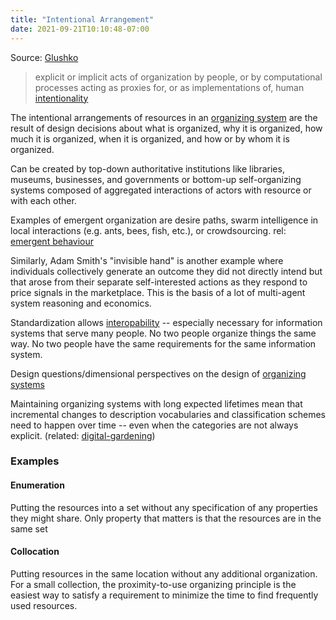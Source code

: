 ```yaml
---
title: "Intentional Arrangement"
date: 2021-09-21T10:10:48-07:00
---
```


Source: [Glushko](https://berkeley.pressbooks.pub/tdo4p/chapter/the-concept-of-intentional-arrangement/)

> explicit or implicit acts of organization by people, or by computational processes acting as proxies for, or as implementations of, human [intentionality](thoughts/intentionality.md)

The intentional arrangements of resources in an [organizing system](thoughts/organizing%20system.md) are the result of design decisions about what is organized, why it is organized, how much it is organized, when it is organized, and how or by whom it is organized.

Can be created by top-down authoritative institutions like libraries, museums, businesses, and governments or bottom-up self-organizing systems composed of aggregated interactions of actors with resource or with each other.

Examples of emergent organization are desire paths, swarm intelligence in local interactions (e.g. ants, bees, fish, etc.), or crowdsourcing. rel: [emergent behaviour](thoughts/emergent%20behaviour.md)

Similarly, Adam Smith's "invisible hand" is another example where individuals collectively generate an outcome they did not directly intend but that arose from their separate self-interested actions as they respond to price signals in the marketplace. This is the basis of a lot of multi-agent system reasoning and economics.

Standardization allows [interopability](thoughts/interopability.md) -- especially necessary for information systems that serve many people. No two people organize things the same way. No two people have the same requirements for the same information system.

Design questions/dimensional perspectives on the design of [organizing systems](thoughts/organizing%20system.md)

Maintaining organizing systems with long expected lifetimes mean that incremental changes to description vocabularies and classification schemes need to happen over time -- even when the categories are not always explicit. (related: [digital-gardening](posts/digital-gardening.md))

### Examples
#### Enumeration
Putting the resources into a set without any specification of any properties they might share. Only property that matters is that the resources are in the same set

#### Collocation
Putting resources in the same location without any additional organization. For a small collection, the proximity-to-use organizing principle is the easiest way to satisfy a requirement to minimize the time to find frequently used resources.

